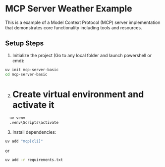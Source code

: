 # MCP Server Weather Example

This is a example of a Model Context Protocol (MCP) server implementation that demonstrates core functionality including tools and resources.

## Setup Steps

1. Initialize the project (Go to any local folder and launch powershell or cmd):
```bash
uv init mcp-server-basic
cd mcp-server-basic
```

2.  # Create virtual environment and activate it
```bash
  uv venv
  .venv\Scripts\activate
  ```

3. Install dependencies:
```bash
uv add "mcp[cli]"
```
or 
```bash
uv add -r requirements.txt
```


